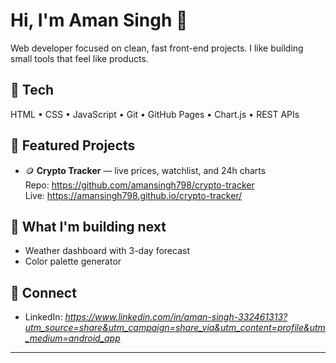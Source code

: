 # Hi, I'm Aman Singh 👋
Web developer focused on clean, fast front-end projects. I like building small tools that feel like products.

## 🔧 Tech
HTML • CSS • JavaScript • Git • GitHub Pages • Chart.js • REST APIs

## 📌 Featured Projects
- 🪙 **Crypto Tracker** — live prices, watchlist, and 24h charts  
  Repo: https://github.com/amansingh798/crypto-tracker  
  Live: https://amansingh798.github.io/crypto-tracker/

## 🎯 What I'm building next
- Weather dashboard with 3-day forecast
- Color palette generator

## 🤝 Connect
- LinkedIn: *https://www.linkedin.com/in/aman-singh-332461313?utm_source=share&utm_campaign=share_via&utm_content=profile&utm_medium=android_app*

---
